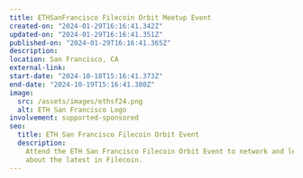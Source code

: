 ```yaml
---
title: ETHSanFrancisco Filecoin Orbit Meetup Event
created-on: "2024-01-29T16:16:41.342Z"
updated-on: "2024-01-29T16:16:41.351Z"
published-on: "2024-01-29T16:16:41.365Z"
description:
location: San Francisco, CA
external-link:
start-date: "2024-10-18T15:16:41.373Z"
end-date: "2024-10-19T15:16:41.380Z"
image:
  src: /assets/images/ethsf24.png
  alt: ETH San Francisco Logo
involvement: supported-sponsored
seo:
  title: ETH San Francisco Filecoin Orbit Event
  description:
    Attend the ETH San Francisco Filecoin Orbit Event to network and learn
    about the latest in Filecoin.
---
```

